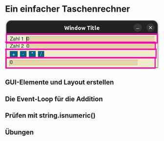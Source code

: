 # Ein einfacher Taschenrechner

![Einfacher Taschenrechner](./images/trrows.png)




## GUI-Elemente und Layout erstellen 

## Die Event-Loop für die Addition

## Prüfen mit string.isnumeric()

## Übungen





